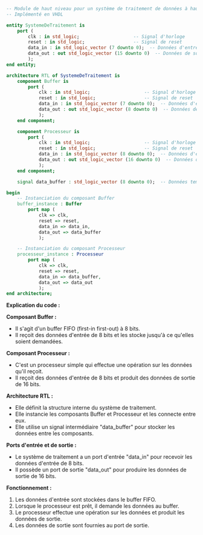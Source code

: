 ```vhdl
-- Module de haut niveau pour un système de traitement de données à haute performance
-- Implémenté en VHDL

entity SystemeDeTraitement is
    port (
        clk : in std_logic;                    -- Signal d'horloge
        reset : in std_logic;                  -- Signal de reset
        data_in : in std_logic_vector (7 downto 0);  -- Données d'entrée
        data_out : out std_logic_vector (15 downto 0)  -- Données de sortie
        );
end entity;

architecture RTL of SystemeDeTraitement is
    component Buffer is
        port (
            clk : in std_logic;                    -- Signal d'horloge
            reset : in std_logic;                  -- Signal de reset
            data_in : in std_logic_vector (7 downto 0);  -- Données d'entrée
            data_out : out std_logic_vector (8 downto 0)  -- Données de sortie
            );
    end component;

    component Processeur is
        port (
            clk : in std_logic;                    -- Signal d'horloge
            reset : in std_logic;                  -- Signal de reset
            data_in : in std_logic_vector (8 downto 0);  -- Données d'entrée
            data_out : out std_logic_vector (16 downto 0)  -- Données de sortie
            );
    end component;

    signal data_buffer : std_logic_vector (8 downto 0);  -- Données temporaires

begin
    -- Instanciation du composant Buffer
    buffer_instance : Buffer
        port map (
            clk => clk,
            reset => reset,
            data_in => data_in,
            data_out => data_buffer
            );

    -- Instanciation du composant Processeur
    processeur_instance : Processeur
        port map (
            clk => clk,
            reset => reset,
            data_in => data_buffer,
            data_out => data_out
            );
end architecture;
```

**Explication du code :**

**Composant Buffer :**

* Il s'agit d'un buffer FIFO (first-in first-out) à 8 bits.
* Il reçoit des données d'entrée de 8 bits et les stocke jusqu'à ce qu'elles soient demandées.

**Composant Processeur :**

* C'est un processeur simple qui effectue une opération sur les données qu'il reçoit.
* Il reçoit des données d'entrée de 8 bits et produit des données de sortie de 16 bits.

**Architecture RTL :**

* Elle définit la structure interne du système de traitement.
* Elle instancie les composants Buffer et Processeur et les connecte entre eux.
* Elle utilise un signal intermédiaire "data_buffer" pour stocker les données entre les composants.

**Ports d'entrée et de sortie :**

* Le système de traitement a un port d'entrée "data_in" pour recevoir les données d'entrée de 8 bits.
* Il possède un port de sortie "data_out" pour produire les données de sortie de 16 bits.

**Fonctionnement :**

1. Les données d'entrée sont stockées dans le buffer FIFO.
2. Lorsque le processeur est prêt, il demande les données au buffer.
3. Le processeur effectue une opération sur les données et produit les données de sortie.
4. Les données de sortie sont fournies au port de sortie.